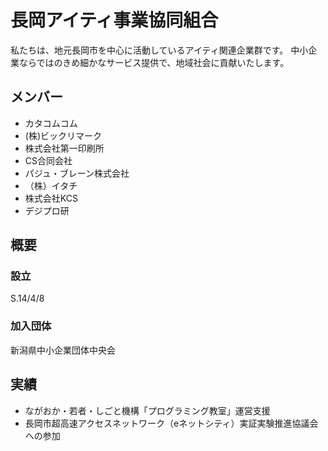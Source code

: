 # 長岡アイティ事業協同組合

私たちは、地元長岡市を中心に活動しているアイティ関連企業群です。 中小企業ならではのきめ細かなサービス提供で、地域社会に貢献いたします。

## メンバー

- カタコムコム
- (株)ビックリマーク
- 株式会社第一印刷所
- CS合同会社
- パジュ・ブレーン株式会社
- （株）イタチ
- 株式会社KCS
- デジプロ研

## 概要

### 設立
S.14/4/8

### 加入団体
新潟県中小企業団体中央会

## 実績
- ながおか・若者・しごと機構「プログラミング教室」運営支援
- 長岡市超高速アクセスネットワーク（eネットシティ）実証実験推進協議会への参加

